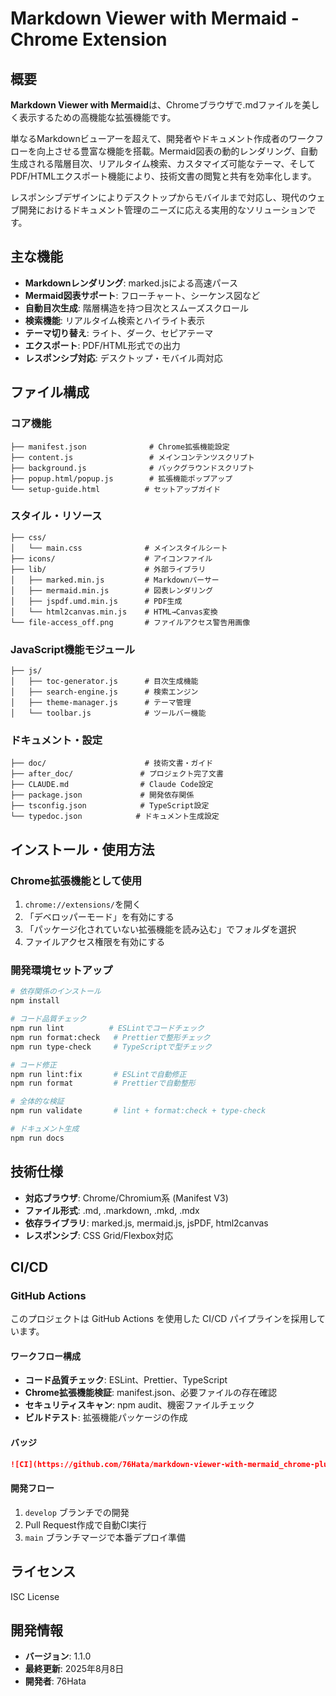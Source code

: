 # Markdown Viewer with Mermaid - Chrome Extension

## 概要
**Markdown Viewer with Mermaid**は、Chromeブラウザで.mdファイルを美しく表示するための高機能な拡張機能です。

単なるMarkdownビューアーを超えて、開発者やドキュメント作成者のワークフローを向上させる豊富な機能を搭載。Mermaid図表の動的レンダリング、自動生成される階層目次、リアルタイム検索、カスタマイズ可能なテーマ、そしてPDF/HTMLエクスポート機能により、技術文書の閲覧と共有を効率化します。

レスポンシブデザインによりデスクトップからモバイルまで対応し、現代のウェブ開発におけるドキュメント管理のニーズに応える実用的なソリューションです。

## 主な機能
- **Markdownレンダリング**: marked.jsによる高速パース
- **Mermaid図表サポート**: フローチャート、シーケンス図など
- **自動目次生成**: 階層構造を持つ目次とスムーズスクロール
- **検索機能**: リアルタイム検索とハイライト表示
- **テーマ切り替え**: ライト、ダーク、セピアテーマ
- **エクスポート**: PDF/HTML形式での出力
- **レスポンシブ対応**: デスクトップ・モバイル両対応

## ファイル構成

### コア機能
```
├── manifest.json              # Chrome拡張機能設定
├── content.js                 # メインコンテンツスクリプト
├── background.js              # バックグラウンドスクリプト
├── popup.html/popup.js        # 拡張機能ポップアップ
└── setup-guide.html          # セットアップガイド
```

### スタイル・リソース
```
├── css/
│   └── main.css              # メインスタイルシート
├── icons/                    # アイコンファイル
├── lib/                      # 外部ライブラリ
│   ├── marked.min.js         # Markdownパーサー
│   ├── mermaid.min.js        # 図表レンダリング
│   ├── jspdf.umd.min.js      # PDF生成
│   └── html2canvas.min.js    # HTML→Canvas変換
└── file-access_off.png       # ファイルアクセス警告用画像
```

### JavaScript機能モジュール
```
├── js/
│   ├── toc-generator.js      # 目次生成機能
│   ├── search-engine.js      # 検索エンジン
│   ├── theme-manager.js      # テーマ管理
│   └── toolbar.js            # ツールバー機能
```

### ドキュメント・設定
```
├── doc/                      # 技術文書・ガイド
├── after_doc/               # プロジェクト完了文書
├── CLAUDE.md                # Claude Code設定
├── package.json             # 開発依存関係
├── tsconfig.json            # TypeScript設定
└── typedoc.json            # ドキュメント生成設定
```

## インストール・使用方法

### Chrome拡張機能として使用
1. `chrome://extensions/`を開く
2. 「デベロッパーモード」を有効にする
3. 「パッケージ化されていない拡張機能を読み込む」でフォルダを選択
4. ファイルアクセス権限を有効にする

### 開発環境セットアップ
```bash
# 依存関係のインストール
npm install

# コード品質チェック
npm run lint          # ESLintでコードチェック
npm run format:check   # Prettierで整形チェック
npm run type-check     # TypeScriptで型チェック

# コード修正
npm run lint:fix       # ESLintで自動修正
npm run format         # Prettierで自動整形

# 全体的な検証
npm run validate       # lint + format:check + type-check

# ドキュメント生成
npm run docs
```

## 技術仕様
- **対応ブラウザ**: Chrome/Chromium系 (Manifest V3)
- **ファイル形式**: .md, .markdown, .mkd, .mdx
- **依存ライブラリ**: marked.js, mermaid.js, jsPDF, html2canvas
- **レスポンシブ**: CSS Grid/Flexbox対応

## CI/CD

### GitHub Actions
このプロジェクトは GitHub Actions を使用した CI/CD パイプラインを採用しています。

#### ワークフロー構成
- **コード品質チェック**: ESLint、Prettier、TypeScript
- **Chrome拡張機能検証**: manifest.json、必要ファイルの存在確認
- **セキュリティスキャン**: npm audit、機密ファイルチェック
- **ビルドテスト**: 拡張機能パッケージの作成

#### バッジ
```markdown
![CI](https://github.com/76Hata/markdown-viewer-with-mermaid_chrome-plugin/workflows/CI/badge.svg)
```

#### 開発フロー
1. `develop` ブランチでの開発
2. Pull Request作成で自動CI実行
3. `main` ブランチマージで本番デプロイ準備

## ライセンス
ISC License

## 開発情報
- **バージョン**: 1.1.0
- **最終更新**: 2025年8月8日
- **開発者**: 76Hata